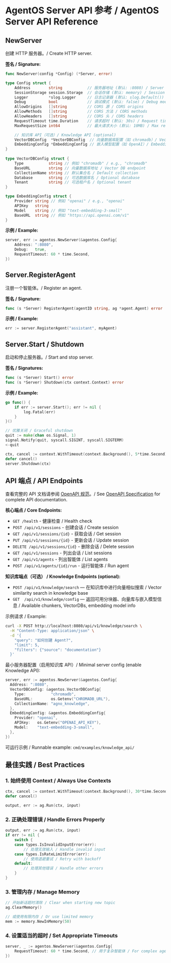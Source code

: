 # AgentOS Server API 参考 / AgentOS Server API Reference

## NewServer

创建 HTTP 服务器。/ Create HTTP server.

**签名 / Signature:**
```go
func NewServer(config *Config) (*Server, error)

type Config struct {
    Address        string           // 服务器地址 (默认: :8080) / Server address (default: :8080)
    SessionStorage session.Storage  // 会话存储 (默认: memory) / Session storage (default: memory)
    Logger         *slog.Logger     // 日志记录器 (默认: slog.Default()) / Logger (default: slog.Default())
    Debug          bool             // 调试模式 (默认: false) / Debug mode (default: false)
    AllowOrigins   []string         // CORS 源 / CORS origins
    AllowMethods   []string         // CORS 方法 / CORS methods
    AllowHeaders   []string         // CORS 头 / CORS headers
    RequestTimeout time.Duration    // 请求超时 (默认: 30s) / Request timeout (default: 30s)
    MaxRequestSize int64            // 最大请求大小 (默认: 10MB) / Max request size (default: 10MB)

    // 知识库 API（可选）/ Knowledge API (optional)
    VectorDBConfig  *VectorDBConfig  // 向量数据库配置（如 chromadb）/ Vector DB configuration
    EmbeddingConfig *EmbeddingConfig // 嵌入模型配置（如 OpenAI）/ Embedding model configuration
}
 
type VectorDBConfig struct {
    Type           string // 例如 "chromadb" / e.g., "chromadb"
    BaseURL        string // 向量数据库地址 / Vector DB endpoint
    CollectionName string // 默认集合名 / Default collection
    Database       string // 可选数据库名 / Optional database
    Tenant         string // 可选租户名 / Optional tenant
}

type EmbeddingConfig struct {
    Provider string // 例如 "openai" / e.g., "openai"
    APIKey   string
    Model    string // 例如 "text-embedding-3-small"
    BaseURL  string // 例如 "https://api.openai.com/v1"
}
```

**示例 / Example:**
```go
server, err := agentos.NewServer(&agentos.Config{
    Address: ":8080",
    Debug:   true,
    RequestTimeout: 60 * time.Second,
})
```

## Server.RegisterAgent

注册一个智能体。/ Register an agent.

**签名 / Signature:**
```go
func (s *Server) RegisterAgent(agentID string, ag *agent.Agent) error
```

**示例 / Example:**
```go
err := server.RegisterAgent("assistant", myAgent)
```

## Server.Start / Shutdown

启动和停止服务器。/ Start and stop server.

**签名 / Signatures:**
```go
func (s *Server) Start() error
func (s *Server) Shutdown(ctx context.Context) error
```

**示例 / Example:**
```go
go func() {
    if err := server.Start(); err != nil {
        log.Fatal(err)
    }
}()

// 优雅关闭 / Graceful shutdown
quit := make(chan os.Signal, 1)
signal.Notify(quit, syscall.SIGINT, syscall.SIGTERM)
<-quit

ctx, cancel := context.WithTimeout(context.Background(), 5*time.Second)
defer cancel()
server.Shutdown(ctx)
```

## API 端点 / API Endpoints

查看完整的 API 文档请参阅 [OpenAPI 规范](../../pkg/agentos/openapi.yaml)。/ See [OpenAPI Specification](../../pkg/agentos/openapi.yaml) for complete API documentation.

**核心端点 / Core Endpoints:**
- `GET /health` - 健康检查 / Health check
- `POST /api/v1/sessions` - 创建会话 / Create session
- `GET /api/v1/sessions/{id}` - 获取会话 / Get session
- `PUT /api/v1/sessions/{id}` - 更新会话 / Update session
- `DELETE /api/v1/sessions/{id}` - 删除会话 / Delete session
- `GET /api/v1/sessions` - 列出会话 / List sessions
- `GET /api/v1/agents` - 列出智能体 / List agents
- `POST /api/v1/agents/{id}/run` - 运行智能体 / Run agent

**知识库端点（可选） / Knowledge Endpoints (optional):**
- `POST /api/v1/knowledge/search` — 在知识库中进行向量相似搜索 / Vector similarity search in knowledge base
- `GET  /api/v1/knowledge/config` — 返回可用分块器、向量库与嵌入模型信息 / Available chunkers, VectorDBs, embedding model info

示例请求 / Example:
```bash
curl -X POST http://localhost:8080/api/v1/knowledge/search \
  -H "Content-Type: application/json" \
  -d '{
    "query": "如何创建 Agent?",
    "limit": 5,
    "filters": {"source": "documentation"}
  }'
```

最小服务器配置（启用知识库 API）/ Minimal server config (enable Knowledge API):
```go
server, err := agentos.NewServer(&agentos.Config{
  Address: ":8080",
  VectorDBConfig: &agentos.VectorDBConfig{
    Type:           "chromadb",
    BaseURL:        os.Getenv("CHROMADB_URL"),
    CollectionName: "agno_knowledge",
  },
  EmbeddingConfig: &agentos.EmbeddingConfig{
    Provider: "openai",
    APIKey:   os.Getenv("OPENAI_API_KEY"),
    Model:    "text-embedding-3-small",
  },
})
```

可运行示例 / Runnable example: `cmd/examples/knowledge_api/`

## 最佳实践 / Best Practices

### 1. 始终使用 Context / Always Use Contexts

```go
ctx, cancel := context.WithTimeout(context.Background(), 30*time.Second)
defer cancel()

output, err := ag.Run(ctx, input)
```

### 2. 正确处理错误 / Handle Errors Properly

```go
output, err := ag.Run(ctx, input)
if err != nil {
    switch {
    case types.IsInvalidInputError(err):
        // 处理无效输入 / Handle invalid input
    case types.IsRateLimitError(err):
        // 使用退避重试 / Retry with backoff
    default:
        // 处理其他错误 / Handle other errors
    }
}
```

### 3. 管理内存 / Manage Memory

```go
// 开始新话题时清除 / Clear when starting new topic
ag.ClearMemory()

// 或使用有限内存 / Or use limited memory
mem := memory.NewInMemory(50)
```

### 4. 设置适当的超时 / Set Appropriate Timeouts

```go
server, _ := agentos.NewServer(&agentos.Config{
    RequestTimeout: 60 * time.Second, // 用于复杂智能体 / For complex agents
})
```
